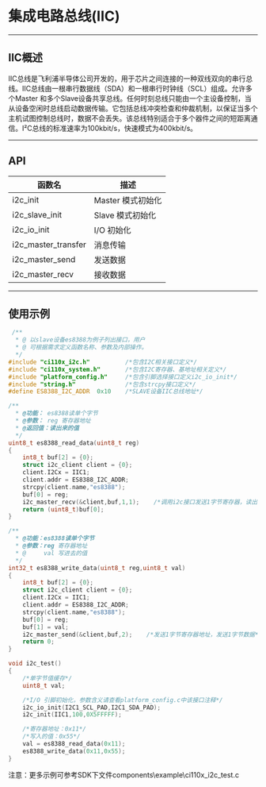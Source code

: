 # 集成电路总线(IIC)

***

## IIC概述

IIC总线是飞利浦半导体公司开发的，用于芯片之间连接的一种双线双向的串行总线。IIC总线由一根串行数据线（SDA）和一根串行时钟线（SCL）组成。允许多个Master 和多个Slave设备共享总线。任何时刻总线只能由一个主设备控制，当从设备空闲时总线启动数据传输。它包括总线冲突检查和仲裁机制，以保证当多个主机试图控制总线时，数据不会丢失。该总线特别适合于多个器件之间的短距离通信。I²C总线的标准速率为100kbit/s，快速模式为400kbit/s。

***

## API

<center>

| 函数名             | 描述                 |
| ------------------ | -------------------- |
| i2c_init  | Master 模式初始化    |
| i2c_slave_init | Slave 模式初始化   |
| i2c_io_init       | I/O 初始化 |
| i2c_master_transfer   | 消息传输  |
| i2c_master_send | 发送数据      |
| i2c_master_recv | 接收数据      |

</center>

***

## 使用示例

```c
 /**
  * @ 以slave设备es8388为例子列出接口，用户
  * @ 可根据需求定义函数名称、参数及内部操作。
  */
#include "ci110x_i2c.h"          /*包含I2C相关接口定义*/
#include "ci110x_system.h"       /*包含I2C寄存器、基地址相关定义*/
#include "platform_config.h"     /*包含引脚选择接口定义i2c_io_init*/
#include "string.h"              /*包含strcpy接口定义*/
#define ES8388_I2C_ADDR  0x10    /*SLAVE设备IIC总线地址*/

/**
  * @功能： es8388读单个字节
  * @参数： reg 寄存器地址
  * @返回值：读出来的值
  */
uint8_t es8388_read_data(uint8_t reg)      
{
    int8_t buf[2] = {0};                 
    struct i2c_client client = {0};      
    client.I2Cx = IIC1;                  
    client.addr = ES8388_I2C_ADDR;       
    strcpy(client.name,"es8388");      
    buf[0] = reg;                        
    i2c_master_recv(&client,buf,1,1);    /*调用i2c接口发送1字节寄存器，读出1字节数据*/
    return (uint8_t)buf[0];              
}

/**
  * @功能：es8388读单个字节
  * @参数：reg 寄存器地址
  * @     val 写进去的值
  */
int32_t es8388_write_data(uint8_t reg,uint8_t val)
{
    int8_t buf[2] = {0};
    struct i2c_client client = {0}; 
    client.I2Cx = IIC1;
    client.addr = ES8388_I2C_ADDR;
    strcpy(client.name,"es8388");
    buf[0] = reg;
    buf[1] = val;
    i2c_master_send(&client,buf,2);    /*发送1字节寄存器地址，发送1字节数据*/
    return 0;
}

void i2c_test()
{
    /*单字节值缓存*/
    uint8_t val;          

    /*I/O 引脚初始化，参数含义请查看platform_config.c中该接口注释*/
    i2c_io_init(I2C1_SCL_PAD,I2C1_SDA_PAD);
    i2c_init(IIC1,100,0X5FFFFF);

    /*寄存器地址：0x11*/
    /*写入的值：0x55*/
    val = es8388_read_data(0x11);
    es8388_write_data(0x11,0x55);
}
```

注意：更多示例可参考SDK下文件components\example\ci110x_i2c_test.c